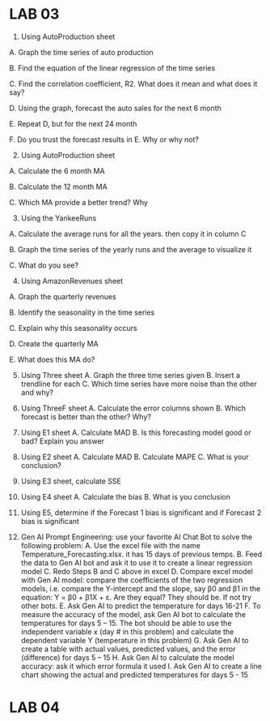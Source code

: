 # LAB 03


1. Using AutoProduction sheet

A. Graph the time series of auto production

B. Find the equation of the linear regression of the time series

C. Find the correlation coefficient, R2. What does it mean and what does it say?

D. Using the graph, forecast the auto sales for the next 6 month

E. Repeat D, but for the next 24 month

F. Do you trust the forecast results in E. Why or why not?


2. Using AutoProduction sheet

A. Calculate the 6 month MA

B. Calculate the 12 month MA

C. Which MA provide a better trend? Why

3. Using the YankeeRuns

A. Calculate the average runs for all the years. then copy it in column C

B. Graph the time series of the yearly runs and the average to visualize it

C. What do you see?

4. Using AmazonRevenues sheet

A. Graph the quarterly revenues

B. Identify the seasonality in the time series

C. Explain why this seasonality occurs

D. Create the quarterly MA

E. What does this MA do?

5. Using Three sheet
A. Graph the three time series given
B. Insert a trendline for each
C. Which time series have more noise than the other and why?

6. Using ThreeF sheet
A. Calculate the error columns shown
B. Which forecast is better than the other? Why?

7. Using E1 sheet
A. Calculate MAD
B. Is this forecasting model good or bad? Explain you answer

8. Using E2 sheet
A. Calculate MAD
B. Calculate MAPE
C. What is your conclusion?

9. Using E3 sheet, calculate SSE

10. Using E4 sheet
A. Calculate the bias
B. What is you conclusion

11. Using E5, determine if the Forecast 1 bias is significant and if Forecast 2 bias is
significant

12. Gen AI Prompt Engineering: use your favorite AI Chat Bot to solve the following
problem:
A. Use the excel file with the name Temperature_Forecasting.xlsx. it has 15 days of
previous temps.
B. Feed the data to Gen AI bot and ask it to use it to create a linear regression model
C. Redo Steps B and C above in excel
D. Compare excel model with Gen AI model: compare the coefficients of the two
regression models, i.e. compare the Y-intercept and the slope, say β0 and β1 in
the equation: Y = β0 + β1X + ε. Are they equal? They should be. If not try other
bots.
E. Ask Gen AI to predict the temperature for days 16-21
F. To measure the accuracy of the model, ask Gen AI bot to calculate the
temperatures for days 5 – 15. The bot should be able to use the independent
variable x (day # in this problem) and calculate the dependent variable Y
(temperature in this problem)
G. Ask Gen AI to create a table with actual values, predicted values, and the error
(difference) for days 5 – 15
H. Ask Gen AI to calculate the model accuracy: ask it which error formula it used
I. Ask Gen AI to create a line chart showing the actual and predicted temperatures
for days 5 - 15


# LAB 04

